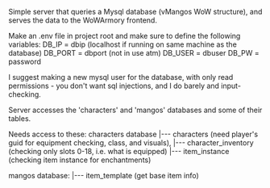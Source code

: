 Simple server that queries a Mysql database (vMangos WoW structure), and serves the data to the WoWArmory frontend.

Make an .env file in project root and make sure to define the following variables:
DB_IP = dbip (localhost if running on same machine as the database)
DB_PORT = dbport (not in use atm)
DB_USER = dbuser
DB_PW = password

I suggest making a new mysql user for the database, with only read permissions - you don't want sql injections, and I do barely and input-checking.

Server accesses the 'characters' and 'mangos' databases and some of their tables.

Needs access to these:
characters database
 |--- characters          (need player's guid for equipment checking, class, and visuals),
 |--- character_inventory (checking only slots 0-18, i.e. what is equipped)
 |--- item_instance       (checking item instance for enchantments)

mangos database:
 |--- item_template       (get base item info)